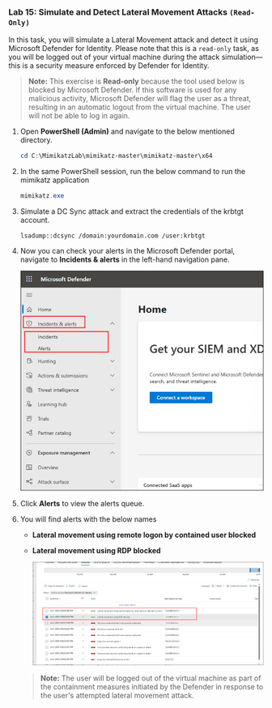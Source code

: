 ### Lab 15: Simulate and Detect Lateral Movement Attacks `(Read-Only)`

In this task, you will simulate a Lateral Movement attack and detect it using Microsoft Defender for Identity. Please note that this is a `read-only` task, as you will be logged out of your virtual machine during the attack simulation—this is a security measure enforced by Defender for Identity.

> **Note:** This exercise is **Read-only** because the tool used below is blocked by Microsoft Defender. If this software is used for any malicious activity, Microsoft Defender will flag the user as a threat, resulting in an automatic logout from the virtual machine. The user will not be able to log in again.

1. Open **PowerShell (Admin)** and navigate to the below mentioned directory.

      ```powershell
      cd C:\MimikatzLab\mimikatz-master\mimikatz-master\x64
      ```
1. In the same PowerShell session, run the below command to run the mimikatz application

     ```powershell
     mimikatz.exe 
     ```

1. Simulate a DC Sync attack and extract the credentials of the krbtgt account.

      ```shell
      lsadump::dcsync /domain:yourdomain.com /user:krbtgt
      ```

1. Now you can check your alerts in the Microsoft Defender portal, navigate to **Incidents & alerts** in the left-hand navigation pane.

      ![](./media/E1T3S3upd1.png)

1. Click **Alerts** to view the alerts queue.

1. You will find alerts with the below names
     - **Lateral movement using remote logon by contained user blocked**
     - **Lateral movement using RDP blocked**

       ![](./media/E1T3S3upd.png)

      > **Note:** The user will be logged out of the virtual machine as part of the containment measures initiated by the Defender in response to the user's attempted lateral movement attack.
